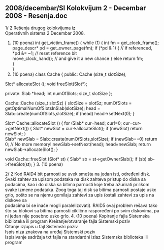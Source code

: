 2008/decembar/SI Kolokvijum 2 - Decembar 2008 - Resenja.doc
--------------------------------------------------------------------------------


1/  2 
Rešenja drugog kolokvijuma iz  
Operativnih sistema 2 
Decembar 2008. 
1. (10 poena) 
int get_victim_frame() { 
  while (1) { 
    int fm = get_clock_frame(); 
    page_descr* pd = get_owner_page(fm); 
    if (*pd & 1) {  // if referenced, 
      *pd &= ~1;  // reset reference bit  
      move_clock_hand();  // and give it a new chance 
    } 
    else return fm;   
  }   
} 
2. (10 poena) 
class Cache { 
public: 
  Cache (size_t slotSize); 
   
  Slot* allocateSlot (); 
  void  freeSlot(Slot*); 
 
private: 
  Slab *head; 
  int numOfSlots; 
  size_t slotSize 
}; 
 
Cache::Cache (size_t slotSz) { 
  slotSize = slotSz; 
  numOfSlots = getOptimalNumOfSlotsInSlab(slotSize); 
  head = Slab::create(numOfSlots,slotSize); 
  if (head) head->setNext(0); 
} 
 
Slot*  Cache::allocateSlot () { 
  for (Slab* cur=head; cur!=0; cur=cur->getNext()) { 
    Slot* newSlot = cur->allocateSlot(); 
    if (newSlot) return newSlot; 
  }   
  Slab* newSlab = Slab::create(numOfSlots,slotSize); 
  if (newSlab==0) return 0; // No more memory! 
  newSlab->setNext(head); 
  head=newSlab; 
  return newSlab->allocateSlot(); 
} 
 
void Cache::freeSlot (Slot* st) { 
  Slab* sb = st->getOwnerSlab(); 
  if (sb) sb->freeSlot(st); 
} 
3. (10 poena) 

2/  2 
Kod RAID4 bit parnosti se uvek smešta na jedan isti, određeni disk. Svaki zahtev za upisom 
podataka na disk zahteva pristup do diska sa podacima, kao i do diska sa bitima parnosti koje 
treba ažurirati prilikom svake izmene podataka. Zbog toga taj disk sa bitima parnosti postaje 
usko  grlo,  pošto  se  na  njemu  gomilaju  zahtevi  za  upis  (ostali  zahtevi  za  upis  na  diskove  sa  
podacima bi se inače mogli paralelizovati). RAID5 ovaj problem rešava tako što su blokovi sa 
bitima parnosti ciklično raspoređeni po svim diskovima, pa ni jedan nije posebno usko grlo. 
4. (10 poena) 
Kopiranje fajla  Sistemska biblioteka ili program 
Kreiranje/otvaranje fajla Sistemski poziv  
Čitanje iz/upis u fajl Sistemski poziv  
Ispis niza znakova na uređaj Sistemski poziv  
Ispisivanje sadržaja txt fajla 
na standardni izlaz 
 Sistemska biblioteka ili program 
 